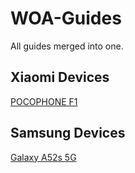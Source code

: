 # WOA-Guides
All guides merged into one.

## Xiaomi Devices
   [POCOPHONE F1](beryllium/README.md)
   
## Samsung Devices
   [Galaxy A52s 5G](a52s/README.md)   
